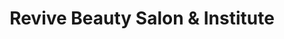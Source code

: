 ---
title: "Revive Beauty Salon & Institute"
url: /lahore/revive-beauty-salon-and-institute-mm-alam-road/
shop: beauty
---